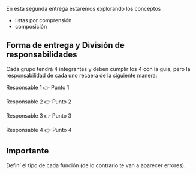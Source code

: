 En esta segunda entrega estaremos explorando los conceptos

* listas por comprensión
* composición

## Forma de entrega y División de responsabilidades

Cada grupo tendrá 4 integrantes y deben cumplir los 4 con la guía, pero la responsabilidad de cada uno recaerá de la siguiente manera:

Responsable 1 :point_right: Punto 1

Responsable 2 :point_right: Punto 2 

Responsable 3 :point_right: Punto 3

Responsable 4 :point_right: Punto 4

## Importante

Definí el tipo de cada función (de lo contrario te van a aparecer errores).

